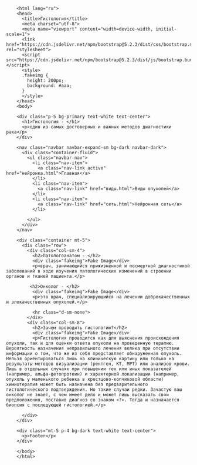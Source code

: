 
<!DOCTYPE html>
        <html lang="ru">
        <head>
          <title>Гистология</title>
          <meta charset="utf-8">
          <meta name="viewport" content="width=device-width, initial-scale=1">
          <link href="https://cdn.jsdelivr.net/npm/bootstrap@5.2.3/dist/css/bootstrap.min.css" rel="stylesheet">
          <script src="https://cdn.jsdelivr.net/npm/bootstrap@5.2.3/dist/js/bootstrap.bundle.min.js"></script>
          <style>
          .fakeimg {
            height: 200px;
            background: #aaa;
          }
          </style>
        </head>
        <body>
        
        <div class="p-5 bg-primary text-white text-center">
          <h1>Гистология - </h1>
          <p>один из самых достоверных и важных методов диагностики рака</p> 
        </div>
        
        <nav class="navbar navbar-expand-sm bg-dark navbar-dark">
          <div class="container-fluid">
            <ul class="navbar-nav">
              <li class="nav-item">
                <a class="nav-link active" href="нейронка.html">Главная</a>
              </li>
              <li class="nav-item">
                <a class="nav-link" href="виды.html">Виды опухолей</a>
              </li>
              <li class="nav-item">
                <a class="nav-link" href="сеть.html">Нейронная сеть</a>
              </li>
             
            </ul>
          </div>
        </nav>
        
        <div class="container mt-5">
          <div class="row">
            <div class="col-sm-4">
              <h2>Патологоанатом - </h2>
              <div class="fakeimg">Fake Image</div>
              <p>врач, занимающийся прижизненной и посмертной диагностикой заболеваний в ходе изучения патологических изменений в строении органов и тканей пациента.</p>
              
             <h2>Онколог - </h2>
              <div class="fakeimg">Fake Image</div>
              <p>это врач, специализирующийся на лечении доброкачественных и злокачественных опухолей.</p>
              
              <hr class="d-sm-none">
            </div>
            <div class="col-sm-8">
              <h2>Зачем проводить гистологию?</h2>
              <div class="fakeimg">Fake Image</div>
              <p>Гистология проводится как для выяснения происхождения опухоли, так и для оценки ответа опухоли на проведенную терапию. Вероятность назначения неправильного лечения велика при отсутствии информации о том, что же из себя представляет обнаруженная опухоль. Нельзя ориентироваться лишь на клиническую картину или только на результаты методов визуализации (рентген, КТ, МРТ) или анализов крови. Лишь в отдельных случаях при повышении тех или иных показателей (например, альфа-фетопротеин) и характерной локализации (например, опухоль у маленького ребенка в крестцово-копчиковой области) химиотерапия может быть назначена без предварительного гистологического подтверждения. Но такие случаи редки. Зачастую ваш онколог не знает, с чем имеет дело и может лишь высказать свои предположения, поставив диагноз со знаком «?». Тогда и назначается биопсия с последующей гистологией.</p>
              
          </div>
        </div>
        
        <div class="mt-5 p-4 bg-dark text-white text-center">
          <p>Footer</p>
        </div>
        
        </body>
        </html>
        
